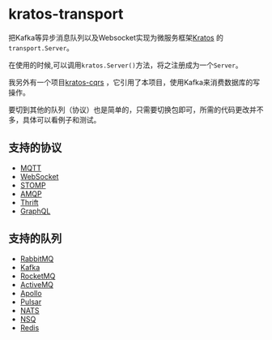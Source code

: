 # kratos-transport

把Kafka等异步消息队列以及Websocket实现为微服务框架[Kratos](https://go-kratos.dev/docs/) 的`transport.Server`。

在使用的时候,可以调用`kratos.Server()`方法，将之注册成为一个`Server`。

我另外有一个项目[kratos-cqrs](https://github.com/tx7do/kratos-cqrs) ，它引用了本项目，使用Kafka来消费数据库的写操作。

要切到其他的队列（协议）也是简单的，只需要切换包即可，所需的代码更改并不多，具体可以看例子和测试。

## 支持的协议

- [MQTT](https://mqtt.org/)
- [WebSocket](https://zh.wikipedia.org/zh-hant/WebSocket)
- [STOMP](https://stomp.github.io/)
- [AMQP](https://www.amqp.org/)
- [Thrift](https://thrift.apache.org/)
- [GraphQL](https://graphql.org/)

## 支持的队列

- [RabbitMQ](https://www.rabbitmq.com/)
- [Kafka](https://kafka.apache.org/)
- [RocketMQ](https://rocketmq.apache.org/)
- [ActiveMQ](http://activemq.apache.org)
- [Apollo](http://activemq.apache.org/apollo)
- [Pulsar](https://pulsar.apache.org/)
- [NATS](https://nats.io/)
- [NSQ](https://nsq.io/)
- [Redis](https://redis.io/)
